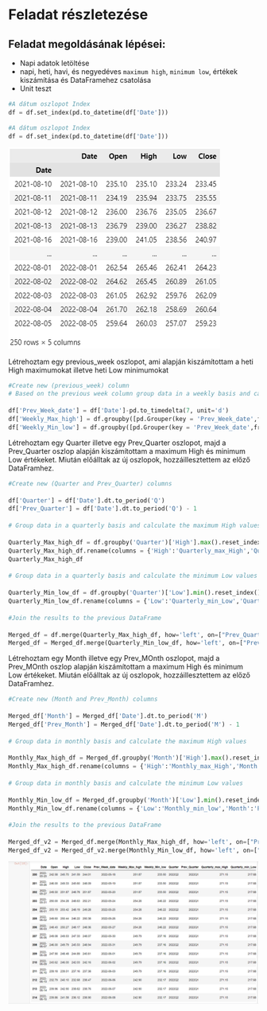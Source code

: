 # Feladat részletezése
## Feladat megoldásának lépései:
-	Napi adatok letöltése 
-	napi, heti, havi, és negyedéves `maximum high`, `minimum low`, értékek kiszámítása és DataFramehez csatolása
-	Unit teszt 

```Python
#A dátum oszlopot Index 
df = df.set_index(pd.to_datetime(df['Date']))
```

```Python
#A dátum oszlopot Index 
df = df.set_index(pd.to_datetime(df['Date']))
```

 ![Az összes meccs adatát tartalmazó dataframe](pics/Date_index.PNG)

 Létrehoztam egy previous_week oszlopot, ami alapján kiszámítottam a heti High maximumokat illetve heti Low minimumokat

 ```Python
#Create new (previous_week) column 
# Based on the previous week column group data in a weekly basis and calculate the maximum High/minimum Low values

df['Prev_Week_date'] = df['Date']-pd.to_timedelta(7, unit='d')
df['Weekly_Max_high'] = df.groupby([pd.Grouper(key = 'Prev_Week_date',freq = 'W')])['High'].transform('max')
df['Weekly_Min_low'] = df.groupby([pd.Grouper(key = 'Prev_Week_date',freq = 'W')])['Low'].transform('min')
```

Létrehoztam egy Quarter illetve egy Prev_Quarter oszlopot, majd a Prev_Quarter oszlop alapján kiszámítottam a maximum High és minimum Low értékeket.
Miután előálltak az új oszlopok, hozzáillesztettem az előző DataFramhez.

```Python
#Create new (Quarter and Prev_Quarter) columns 

df['Quarter'] = df['Date'].dt.to_period('Q')
df['Prev_Quarter'] = df['Date'].dt.to_period('Q') - 1

# Group data in a quarterly basis and calculate the maximum High values

Quarterly_Max_high_df = df.groupby('Quarter')['High'].max().reset_index()
Quarterly_Max_high_df.rename(columns = {'High':'Quarterly_max_High','Quarter':'Prev_Quarter',}, inplace = True)
Quarterly_Max_high_df

# Group data in a quarterly basis and calculate the minimum Low values

Quarterly_Min_low_df = df.groupby('Quarter')['Low'].min().reset_index()
Quarterly_Min_low_df.rename(columns = {'Low':'Quarterly_min_Low','Quarter':'Prev_Quarter',}, inplace = True)

#Join the results to the previous DataFrame 

Merged_df = df.merge(Quarterly_Max_high_df, how='left', on=["Prev_Quarter"])
Merged_df = Merged_df.merge(Quarterly_Min_low_df, how='left', on=["Prev_Quarter"])
```

Létrehoztam egy Month illetve egy Prev_MOnth oszlopot, majd a Prev_MOnth oszlop alapján kiszámítottam a maximum High és minimum Low értékeket.
Miután előálltak az új oszlopok, hozzáillesztettem az előző DataFramhez.

```Python
#Create new (Month and Prev_Month) columns 

Merged_df['Month'] = Merged_df['Date'].dt.to_period('M')
Merged_df['Prev_Month'] = Merged_df['Date'].dt.to_period('M') - 1

# Group data in monthly basis and calculate the maximum High values

Monthly_Max_high_df = Merged_df.groupby('Month')['High'].max().reset_index()
Monthly_Max_high_df.rename(columns = {'High':'Monthly_max_High','Month':'Prev_Month',}, inplace = True)

# Group data in monthly basis and calculate the minimum Low values

Monthly_Min_low_df = Merged_df.groupby('Month')['Low'].min().reset_index()
Monthly_Min_low_df.rename(columns = {'Low':'Monthly_min_low','Month':'Prev_Month',}, inplace = True)

#Join the results to the previous DataFrame 

Merged_df_v2 = Merged_df.merge(Monthly_Max_high_df, how='left', on=["Prev_Month"])
Merged_df_v2 = Merged_df_v2.merge(Monthly_Min_low_df, how='left', on=["Prev_Month"])
```
 ![A végső dataframe](pics/Final_DataFrame.PNG)
